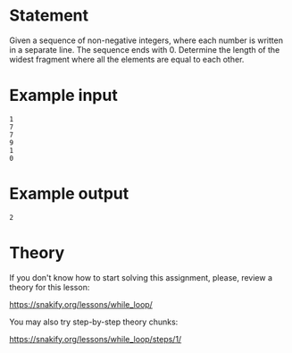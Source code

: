 # Statement

Given a sequence of non-negative integers, where each number is written in a separate line. The sequence ends with 0. Determine the length of the widest fragment where all the elements are equal to each other.

# Example input

```
1
7
7
9
1
0
```

# Example output

```
2
```

# Theory

If you don't know how to start solving this assignment, please, review a theory for this lesson:

https://snakify.org/lessons/while_loop/    

You may also try step-by-step theory chunks:

https://snakify.org/lessons/while_loop/steps/1/